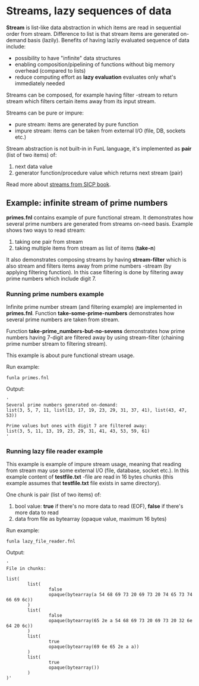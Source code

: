 
# Streams, lazy sequences of data
**Stream** is list-like data abstraction in which items are read in sequential order from stream.
Difference to list is that stream items are generated on-demand basis (lazily).
Benefits of having lazily evaluated sequence of data include:

* possibility to have "infinite" data structures
* enabling composition/pipelining of functions without big memory overhead (compared to lists)
* reduce computing effort as **lazy evaluation** evaluates only what's immediately needed

Streams can be composed, for example having filter -stream to return stream which
filters certain items away from its input stream.

Streams can be pure or impure:

* pure stream: items are generated by pure function
* impure stream: items can be taken from external I/O (file, DB, sockets etc.)

Stream abstraction is not built-in in FunL language, it's implemented as **pair** (list of two items) of:

1. next data value
2. generator function/procedure value which returns next stream (pair)

Read more about [streams from SICP book](https://mitp-content-server.mit.edu/books/content/sectbyfn/books_pres_0/6515/sicp.zip/full-text/book/book-Z-H-24.html#%_sec_3.5).


## Example: infinite stream of prime numbers
**primes.fnl** contains example of pure functional stream.
It demonstrates how several prime numbers are generated from streams on-need basis.
Example shows two ways to read stream:

1. taking one pair from stream
2. taking multiple items from stream as list of items (**take-n**)

It also demonstrates composing streams by having **stream-filter** which
is also stream and filters items away from prime numbers -stream (by applying filtering function).
In this case filtering is done by filtering away prime numbers which include digit 7.

### Running prime numbers example
Infinite prime number stream (and filtering example) are implemented in **primes.fnl**.
Function **take-some-prime-numbers** demonstrates how several prime numbers are taken from stream.

Function **take-prime_numbers-but-no-sevens** demonstrates how prime numbers having 7-digit are
filtered away by using stream-filter (chaining prime number stream to filtering stream).

This example is about pure functional stream usage.

Run example:

```
funla primes.fnl
```

Output:

```
'
Several prime numbers generated on-demand:
list(3, 5, 7, 11, list(13, 17, 19, 23, 29, 31, 37, 41), list(43, 47, 53))

Prime values but ones with digit 7 are filtered away:
list(3, 5, 11, 13, 19, 23, 29, 31, 41, 43, 53, 59, 61)
'
```

### Running lazy file reader example
This example is example of impure stream usage, meaning that reading from stream
may use some external I/O (file, database, socket etc.).
In this example content of **testfile.txt** -file are read in 16 bytes chunks
(this example assumes that **testfile.txt** file exists in same directory).

One chunk is pair (list of two items) of:
1. bool value: **true** if there's no more data to read (EOF), **false** if there's more data to read
2. data from file as bytearray (opaque value, maximum 16 bytes)

Run example:

```
funla lazy_file_reader.fnl
```

Output:

```
'
File in chunks:

list(
        list(
                false
                opaque(bytearray(a 54 68 69 73 20 69 73 20 74 65 73 74 66 69 6c))
        )
        list(
                false
                opaque(bytearray(65 2e a 54 68 69 73 20 69 73 20 32 6e 64 20 6c))
        )
        list(
                true
                opaque(bytearray(69 6e 65 2e a a))
        )
        list(
                true
                opaque(bytearray())
        )
)'
```

